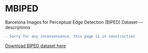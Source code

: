 # MBIPED
Barcelona Images for Perceptual Edge Detection (BIPED) Dataset---descriptions

```diff
- Sorry for any inconvenience, this page is in construction
``` 


[Download BIPED dataset here](https://drive.google.com/file/d/1l9cUbNK7CgpUsWYInce-djJQp-FyY5DO/view?usp=sharing)
